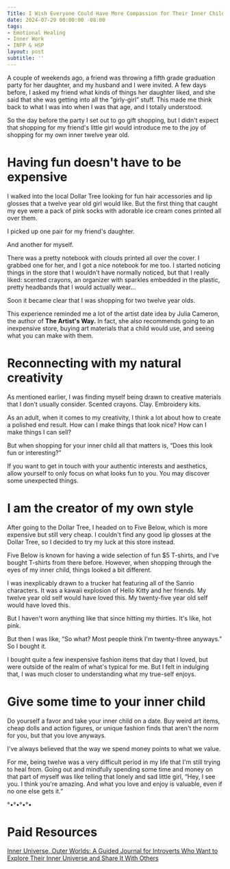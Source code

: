 ```yaml
---
Title: I Wish Everyone Could Have More Compassion for Their Inner Child 
date: 2024-07-29 00:00:00 -08:00
tags:
- Emotional Healing 
- Inner Work
- INFP & HSP
layout: post
subtitle: ''
---
```


A couple of weekends ago, a friend was throwing a fifth grade graduation party for her daughter, and my husband and I were invited. A few days before, I asked my friend what kinds of things her daughter liked, and she said that she was getting into all the ”girly-girl” stuff. This made me think back to what I was into when I was that age, and I totally understood.

So the day before the party I set out to go gift shopping, but I didn't expect that shopping for my friend's little girl would introduce me to the joy of shopping for my own inner twelve year old.

# Having fun doesn't have to be expensive 

I walked into the local Dollar Tree looking for fun hair accessories and lip glosses that a twelve year old girl would like. But the first thing that caught my eye were a pack of pink socks with adorable ice cream cones printed all over them.

I picked up one pair for my friend's daughter. 

And another for myself.

There was a pretty notebook with clouds printed all over the cover. I grabbed one for her, and I got a nice notebook for me too. I started noticing things in the store that I wouldn't have normally noticed, but that I really liked: scented crayons, an organizer with sparkles embedded in the plastic, pretty headbands that I would actually wear…

Soon it became clear that I was shopping for two twelve year olds.

This experience reminded me a lot of the artist date idea by Julia Cameron, the author of **The Artist's Way.** In fact, she also recommends going to an inexpensive store, buying art materials that a child would use, and seeing what you can make with them.

# Reconnecting with my natural creativity

As mentioned earlier, I was finding myself being drawn to creative materials that I don't usually consider. Scented crayons. Clay. Embroidery kits.

As an adult, when it comes to my creativity, I think a lot about how to create a polished end result. How can I make things that look nice? How can I make things I can sell?

But when shopping for your inner child all that matters is, “Does this look fun or interesting?”

If you want to get in touch with your authentic interests and aesthetics, allow yourself to only focus on what looks fun to you. You may discover some unexpected things.

# I am the creator of my own style 

After going to the Dollar Tree, I headed on to Five Below, which is more expensive but still very cheap. I couldn't find any good lip glosses at the Dollar Tree, so I decided to try my luck at this store instead.

Five Below is known for having a wide selection of fun $5 T-shirts, and I've bought T-shirts from there before. However, when shopping through the eyes of my inner child, things looked a bit different.

I was inexplicably drawn to a trucker hat featuring all of the Sanrio characters. It was a kawaii explosion of Hello Kitty and her friends. My twelve year old self would have loved this. My twenty-five year old self would have loved this.

But I haven't worn anything like that since hitting my thirties. It's like, hot pink. 

But then I was like, “So what? Most people think I'm twenty-three anyways.” So I bought it.

I bought quite a few inexpensive fashion items that day that I loved, but were outside of the realm of what's typical for me. But I felt in indulging that, I was much closer to understanding what my true-self enjoys.

# Give some time to your inner child 

Do yourself a favor and take your inner child on a date. Buy weird art items, cheap dolls and action figures, or unique fashion finds that aren't the norm for you, but that you love anyways.

I've always believed that the way we spend money points to what we value.

For me, being twelve was a very difficult period in my life that I'm still trying to heal from. Going out and mindfully spending some time and money on that part of myself was like telling that lonely and sad little girl, “Hey, I see you. I think you're amazing. And what you love and enjoy is valuable, even if no one else gets it.”

°•°•°•°•

# Paid Resources 

[Inner Universe, Outer Worlds: A Guided Journal for Introverts Who Want to Explore Their Inner Universe and Share It With Others](https://payhip.com/b/3JsxQ)

